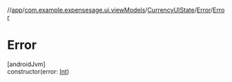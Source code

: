 //[app](../../../../index.md)/[com.example.expensesage.ui.viewModels](../../index.md)/[CurrencyUIState](../index.md)/[Error](index.md)/[Error](-error.md)

# Error

[androidJvm]\
constructor(error: [Int](https://kotlinlang.org/api/latest/jvm/stdlib/kotlin/-int/index.html))
